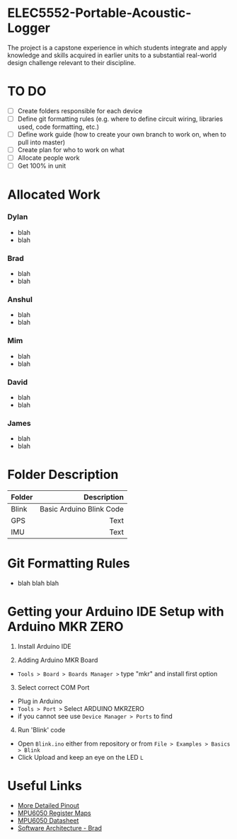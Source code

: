 # ELEC5552-Portable-Acoustic-Logger

The project is a capstone experience in which students integrate and apply knowledge and skills acquired in earlier units to a substantial real-world design challenge relevant to their discipline.

# TO DO
- [ ] Create folders responsible for each device
- [ ] Define git formatting rules (e.g. where to define circuit wiring, libraries used, code formatting, etc.)
- [ ] Define work guide (how to create your own branch to work on, when to pull into master)
- [ ] Create plan for who to work on what
- [ ] Allocate people work
- [ ] Get 100% in unit

# Allocated Work

### Dylan
- blah
- blah
### Brad
- blah
- blah
### Anshul
- blah
- blah
### Mim
- blah
- blah
### David
- blah
- blah
### James
- blah
- blah


# Folder Description

| Folder      | Description |
| :---        |    ----:    |
| Blink      | Basic Arduino Blink Code       |
| GPS   | Text        |
| IMU   | Text        |


# Git Formatting Rules

- blah blah blah

# Getting your Arduino IDE Setup with Arduino MKR ZERO

1. Install Arduino IDE

2. Adding Arduino MKR Board
- `Tools > Board > Boards Manager >` type "mkr" and install first option

3. Select correct COM Port
- Plug in Arduino
- `Tools > Port >` Select ARDUINO MKRZERO
- if you cannot see use `Device Manager > Ports` to find

4. Run 'Blink' code
- Open `Blink.ino` either from repository or from `File > Examples > Basics > Blink`
- Click Upload and keep an eye on the LED `L`

# Useful Links
- [More Detailed Pinout](https://github.com/arduino/ArduinoCore-samd/blob/1.6.16/variants/mkrzero/variant.cpp)
- [MPU6050 Register Maps](https://www.invensense.com/wp-content/uploads/2015/02/MPU-6000-Register-Map1.pdf)
- [MPU6050 Datasheet](https://store.invensense.com/datasheets/invensense/MPU-6050_DataSheet_V3%204.pdf)
- [Software Architecture - Brad](https://drive.google.com/drive/u/1/folders/1hU1nVz4LoETnlVDBaf5vCE3P_2Mw3HTS)
